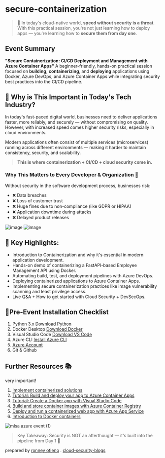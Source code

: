 # secure-containerization

> 🚨 In today's cloud-native world, **speed without security is a threat**.  
> With this practical session, you're not just learning how to deploy apps — you're learning how to **secure them from day one**.

## Event Summary
**"Secure Containerization: CI/CD Deployment and Management with Azure Container Apps"**
A beginner-friendly, hands-on practical session focused on **building**, **containerizing**, and **deploying** applications using Docker, Azure DevOps, and Azure Container Apps while integrating security best practices into the CI/CD pipeline.

## 🎯 Why is This Important in Today's Tech Industry?
In today's fast-paced digital world, businesses need to deliver applications faster, more reliably, and securely — without compromising on quality. However, with increased speed comes higher security risks, especially in cloud environments.

Modern applications often consist of multiple services (microservices) running across different environments — making it harder to maintain consistency, security, and scalability.

> **This is where containerization + CI/CD + cloud security come in.**
### Why This Matters to Every Developer & Organization 🚨
Without security in the software development process, businesses risk:
- ❌ Data breaches
- ❌ Loss of customer trust
- ❌ Huge fines due to non-compliance (like GDPR or HIPAA)
- ❌ Application downtime during attacks
- ❌ Delayed product releases

![image](https://github.com/user-attachments/assets/8061033d-264f-439e-9cf5-a82ef2848f97)
![image](https://github.com/user-attachments/assets/ab989682-f847-4813-98ba-19325de3f0be)


## 🔑 Key Highlights:
- Introduction to Containerization and why it's essential in modern application development.
- Hands-on demo of containerizing a FastAPI-based Employee Management API using Docker.
- Automating build, test, and deployment pipelines with Azure DevOps.
- Deploying containerized applications to Azure Container Apps.
- Implementing secure containerization practices like image vulnerability scanning and least privilege access.
- Live Q&A + How to get started with Cloud Security + DevSecOps.

## 📍Pre-Event Installation Checklist
1. Python 3.x	[Download Python](https://www.python.org/downloads/)
2. Docker Desktop	[Download Docker](https://docs.docker.com/desktop/setup/install/windows-install/)
3. Visual Studio Code	[Download VS Code](https://code.visualstudio.com/)
4. Azure CLI	[Install Azure CLI](https://learn.microsoft.com/en-us/cli/azure/install-azure-cli/?wt.mc_id=studentamb_387261)
5. [Azure Account](https://azure.microsoft.com/free/?wt.mc_id=studentamb_387261)
7. Git & Github

## Further Resources 📚
very important!
1. [Implement containerized solutions](https://learn.microsoft.com/en-us/training/paths/az-204-implement-iaas-solutions/?wt.mc_id=studentamb_387261)
2. [Tutorial: Build and deploy your app to Azure Container Apps](https://learn.microsoft.com/en-us/azure/container-apps/tutorial-code-to-cloud?tabs=bash%2Ccsharp&pivots=acr-remote/?wt.mc_id=studentamb_387261)
3. [Tutorial: Create a Docker app with Visual Studio Code](https://learn.microsoft.com/en-us/visualstudio/docker/tutorials/docker-tutorial/?wt.mc_id=studentamb_387261)
4. [Build and store container images with Azure Container Registry](https://learn.microsoft.com/en-us/training/modules/build-and-store-container-images/?wt.mc_id=studentamb_387261)
5. [Deploy and run a containerized web app with Azure App Service](https://learn.microsoft.com/en-us/training/modules/deploy-run-container-app-service/?wt.mc_id=studentamb_387261)
6. [Introduction to Docker containers](https://learn.microsoft.com/en-us/training/modules/intro-to-docker-containers/?wt.mc_id=studentamb_387261)

![mlsa azure event (1)](https://github.com/user-attachments/assets/c62e288a-5da3-495f-8f79-405a2b311ac5)

> Key Takeaway: Security is NOT an afterthought — it's built into the pipeline from Day 1 🔐

prepared by [ronney otieno](https://www.linkedin.com/in/ronney-otieno/) . [cloud-security-blogs](https://securecloudwithronney.hashnode.dev/)
